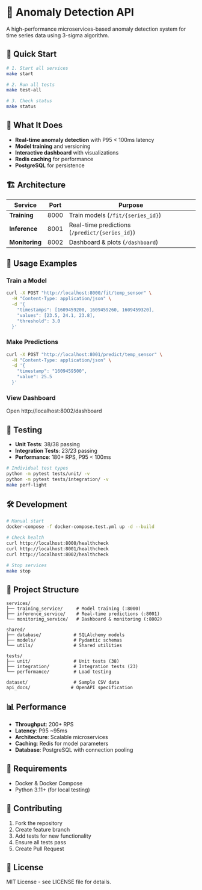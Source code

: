 # 🤖 Anomaly Detection API

A high-performance microservices-based anomaly detection system for time series data using 3-sigma algorithm.

## 🚀 Quick Start

```bash
# 1. Start all services
make start

# 2. Run all tests  
make test-all

# 3. Check status
make status
```

## 🎯 What It Does

- **Real-time anomaly detection** with P95 < 100ms latency
- **Model training** and versioning
- **Interactive dashboard** with visualizations
- **Redis caching** for performance
- **PostgreSQL** for persistence

## 🏗️ Architecture

| Service | Port | Purpose |
|---------|------|---------|
| **Training** | 8000 | Train models (`/fit/{series_id}`) |
| **Inference** | 8001 | Real-time predictions (`/predict/{series_id}`) |
| **Monitoring** | 8002 | Dashboard & plots (`/dashboard`) |

## 📖 Usage Examples

### Train a Model
```bash
curl -X POST "http://localhost:8000/fit/temp_sensor" \
  -H "Content-Type: application/json" \
  -d '{
    "timestamps": [1609459200, 1609459260, 1609459320],
    "values": [23.5, 24.1, 23.8],
    "threshold": 3.0
  }'
```

### Make Predictions
```bash
curl -X POST "http://localhost:8001/predict/temp_sensor" \
  -H "Content-Type: application/json" \
  -d '{
    "timestamp": "1609459500",
    "value": 25.5
  }'
```

### View Dashboard
Open http://localhost:8002/dashboard

## 🧪 Testing

- **Unit Tests**: 38/38 passing
- **Integration Tests**: 23/23 passing
- **Performance**: 180+ RPS, P95 < 100ms

```bash
# Individual test types
python -m pytest tests/unit/ -v
python -m pytest tests/integration/ -v
make perf-light
```

## 🛠️ Development

```bash
# Manual start
docker-compose -f docker-compose.test.yml up -d --build

# Check health
curl http://localhost:8000/healthcheck
curl http://localhost:8001/healthcheck  
curl http://localhost:8002/healthcheck

# Stop services
make stop
```

## 📁 Project Structure

```
services/
├── training_service/     # Model training (:8000)
├── inference_service/    # Real-time predictions (:8001)
└── monitoring_service/   # Dashboard & monitoring (:8002)

shared/
├── database/            # SQLAlchemy models
├── models/              # Pydantic schemas
└── utils/               # Shared utilities

tests/
├── unit/                # Unit tests (38)
├── integration/         # Integration tests (23)
└── performance/         # Load testing

dataset/                 # Sample CSV data
api_docs/               # OpenAPI specification
```

## 📊 Performance

- **Throughput**: 200+ RPS
- **Latency**: P95 ~95ms
- **Architecture**: Scalable microservices
- **Caching**: Redis for model parameters
- **Database**: PostgreSQL with connection pooling

## 🔧 Requirements

- Docker & Docker Compose
- Python 3.11+ (for local testing)

## 🤝 Contributing

1. Fork the repository
2. Create feature branch
3. Add tests for new functionality
4. Ensure all tests pass
5. Create Pull Request

## 📄 License

MIT License - see LICENSE file for details.